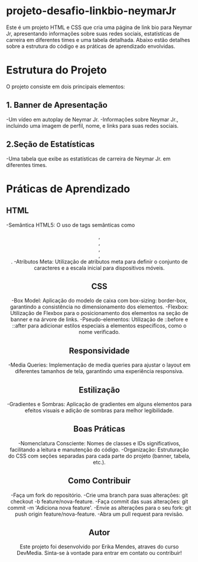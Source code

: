 # projeto-desafio-linkbio-neymarJr

Este é um projeto HTML e CSS que cria uma página de link bio para Neymar Jr, apresentando informações sobre suas redes sociais, estatísticas de carreira em diferentes times e uma tabela detalhada. Abaixo estão detalhes sobre a estrutura do código e as práticas de aprendizado envolvidas.

# Estrutura do Projeto

O projeto consiste em dois principais elementos:


## 1. Banner de Apresentação

-Um vídeo em autoplay de Neymar Jr.
-Informações sobre Neymar Jr., incluindo uma imagem de perfil, nome, e links para suas redes sociais.

## 2.Seção de Estatísticas

-Uma tabela que exibe as estatísticas de carreira de Neymar Jr. em diferentes times.

# Práticas de Aprendizado
## HTML
-Semântica HTML5: O uso de tags semânticas como <header>, <main>, <section>, <article>, <footer>.
-Atributos Meta: Utilização de atributos meta para definir o conjunto de caracteres e a escala inicial para dispositivos móveis.

## CSS
-Box Model: Aplicação do modelo de caixa com box-sizing: border-box, garantindo a consistência no dimensionamento dos elementos.
-Flexbox: Utilização de Flexbox para o posicionamento dos elementos na seção de banner e na árvore de links.
-Pseudo-elementos: Utilização de ::before e ::after para adicionar estilos especiais a elementos específicos, como o nome verificado.

## Responsividade
-Media Queries: Implementação de media queries para ajustar o layout em diferentes tamanhos de tela, garantindo uma experiência responsiva.

## Estilização
-Gradientes e Sombras: Aplicação de gradientes em alguns elementos para efeitos visuais e adição de sombras para melhor legibilidade.

## Boas Práticas
-Nomenclatura Consciente: Nomes de classes e IDs significativos, facilitando a leitura e manutenção do código.
-Organização: Estruturação do CSS com seções separadas para cada parte do projeto (banner, tabela, etc.).

## Como Contribuir
-Faça um fork do repositório.
-Crie uma branch para suas alterações: git checkout -b feature/nova-feature.
-Faça commit das suas alterações: git commit -m 'Adiciona nova feature'.
-Envie as alterações para o seu fork: git push origin feature/nova-feature.
-Abra um pull request para revisão.

## Autor
Este projeto foi desenvolvido por Erika Mendes, atraves do curso DevMedia. Sinta-se à vontade para entrar em contato ou contribuir!
